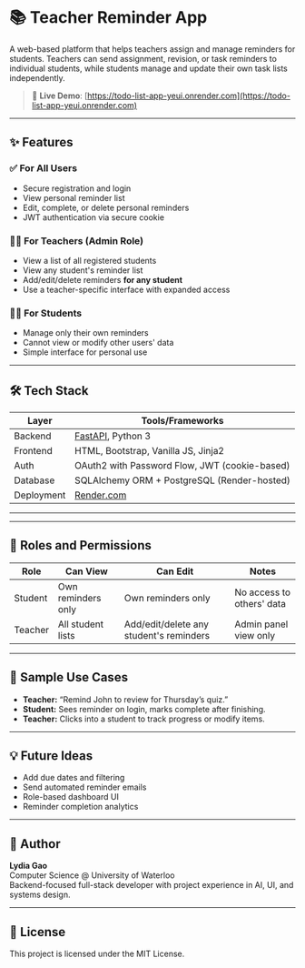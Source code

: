 # 📚 Teacher Reminder App

A web-based platform that helps teachers assign and manage reminders for students. Teachers can send assignment, revision, or task reminders to individual students, while students manage and update their own task lists independently.

> 🚀 **Live Demo**: [https://todo-list-app-yeui.onrender.com](https://todo-list-app-yeui.onrender.com)

---

## ✨ Features

### ✅ For All Users
- Secure registration and login
- View personal reminder list
- Edit, complete, or delete personal reminders
- JWT authentication via secure cookie

### 🧑‍🏫 For Teachers (Admin Role)
- View a list of all registered students
- View any student's reminder list
- Add/edit/delete reminders **for any student**
- Use a teacher-specific interface with expanded access

### 👩‍🎓 For Students
- Manage only their own reminders
- Cannot view or modify other users' data
- Simple interface for personal use

---

## 🛠️ Tech Stack

| Layer        | Tools/Frameworks                           |
|--------------|---------------------------------------------|
| Backend      | [FastAPI](https://fastapi.tiangolo.com/), Python 3 |
| Frontend     | HTML, Bootstrap, Vanilla JS, Jinja2         |
| Auth         | OAuth2 with Password Flow, JWT (cookie-based) |
| Database     | SQLAlchemy ORM + PostgreSQL (Render-hosted) |
| Deployment   | [Render.com](https://render.com/)           |

---


---

## 🔐 Roles and Permissions

| Role    | Can View | Can Edit | Notes |
|---------|----------|----------|-------|
| Student | Own reminders only | Own reminders only | No access to others' data |
| Teacher | All student lists | Add/edit/delete any student's reminders | Admin panel view only |

---

## 📸 Sample Use Cases

- **Teacher:** “Remind John to review for Thursday’s quiz.”
- **Student:** Sees reminder on login, marks complete after finishing.
- **Teacher:** Clicks into a student to track progress or modify items.

---

## 💡 Future Ideas

- Add due dates and filtering
- Send automated reminder emails
- Role-based dashboard UI
- Reminder completion analytics

---

## 👤 Author

**Lydia Gao**  
Computer Science @ University of Waterloo  
Backend-focused full-stack developer with project experience in AI, UI, and systems design.

---

## 📄 License

This project is licensed under the MIT License.


